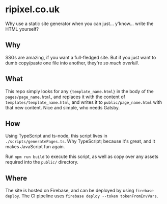 # ripixel.co.uk

Why use a static site generator when you can just... y'know... write the HTML yourself?

## Why

SSGs are amazing, if you want a full-fledged site. But if you just want to dumb copy/paste one file into another, they're _so much overkill_.

## What

This repo simply looks for any `{template_name.html}` in the body of the `pages/page_name.html`, and replaces it with the content of `templates/template_name.html`, and writes it to `public/page_name.html` with that new content. Nice and simple, who needs Gatsby.

## How

Using TypeScript and ts-node, this script lives in `./scripts/generatePages.ts`. Why TypeScript; because it's great, and it makes JavaScript fun again.

Run `npm run build` to execute this script, as well as copy over any assets required into the `public/` directory.

## Where

The site is hosted on Firebase, and can be deployed by using `firebase deploy`. The CI pipeline uses `firebase deploy --token tokenFromEnvVars`.
